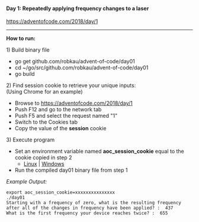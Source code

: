#### Day 1: Repeatedly applying frequency changes to a laser
https://adventofcode.com/2018/day/1

----

**How to run:**  
 
1\) Build binary file
 - go get github.com/robkau/advent-of-code/day01
 - cd ~/go/src/github.com/robkau/advent-of-code/day01
 - go build

2\) Find session cookie to retrieve your unique inputs:  
(Using Chrome for an example)
 - Browse to https://adventofcode.com/2018/day/1
 - Push F12 and go to the network tab
 - Push F5 and select the request named "1"
 - Switch to the Cookies tab
 - Copy the value of the **session** cookie

3\) Execute program
 - Set an environment variable named **aoc_session_cookie** equal to the cookie copied in step 2
   - [Linux](https://askubuntu.com/questions/58814/how-do-i-add-environment-variables) | [Windows](https://superuser.com/questions/79612/setting-and-getting-windows-environment-variables-from-the-command-prompt)
 - Run the compiled day01 binary file from step 1
 


*Example Output:*
 ````cgo
export aoc_session_cookie=xxxxxxxxxxxxxxx
./day01
Starting with a frequency of zero, what is the resulting frequency after all of the changes in frequency have been applied? :  437
What is the first frequency your device reaches twice? :  655
````
